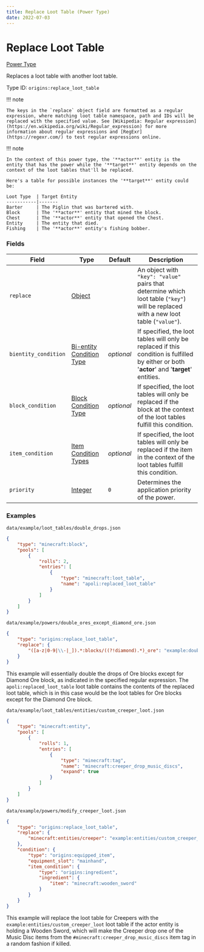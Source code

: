 ```yaml
---
title: Replace Loot Table (Power Type)
date: 2022-07-03
---
```


#   Replace Loot Table

[Power Type](../power_types.md)

Replaces a loot table with another loot table.

Type ID: `origins:replace_loot_table`

!!! note

    The keys in the `replace` object field are formatted as a regular expression, where matching loot table namespace, path and IDs will be replaced with the specified value. See [Wikipedia: Regular expression](https://en.wikipedia.org/wiki/Regular_expression) for more information about regular expressions and [RegExr](https://regexr.com/) to test regular expressions online.

!!! note

    In the context of this power type, the '**actor**' entity is the entity that has the power while the '**target**' entity depends on the context of the loot tables that'll be replaced.

    Here's a table for possible instances the '**target**' entity could be:

    Loot Type  | Target Entity
    -----------|-------
    Barter     | The Piglin that was bartered with.
    Block      | The '**actor**' entity that mined the block.
    Chest      | The '**actor**' entity that opened the Chest.
    Entity     | The entity that died.
    Fishing    | The '**actor**' entity's fishing bobber.


### Fields

Field | Type | Default | Description
------|------|---------|------------
`replace` | [Object](../data_types/object.md) | | An object with `"key": "value"` pairs that determine which loot table (`"key"`) will be replaced with a new loot table (`"value"`).
`bientity_condition` | [Bi-entity Condition Type](../bientity_condition_types.md) | _optional_ | If specified, the loot tables will only be replaced if this condition is fulfilled by either or both '**actor**' and '**target**' entities.
`block_condition` | [Block Condition Type](../block_condition_types.md) | _optional_ | If specified, the loot tables will only be replaced if the block at the context of the loot tables fulfill this condition.
`item_condition` | [Item Condition Types](../item_condition_types.md) | _optional_ | If specified, the loot tables will only be replaced if the item in the context of the loot tables fulfill this condition.
`priority` | [Integer](../data_types/integer.md) | `0` | Determines the application priority of the power.


### Examples

`data/example/loot_tables/double_drops.json`

```json
{
    "type": "minecraft:block",
    "pools": [
        {
            "rolls": 2,
            "entries": [
                {
                    "type": "minecraft:loot_table",
                    "name": "apoli:replaced_loot_table"
                }
            ]
        }
    ]
}
```

`data/example/powers/double_ores_except_diamond_ore.json`

```json
{
    "type": "origins:replace_loot_table",
    "replace": {
        "([a-z|0-9|\\-|_]).*:blocks/((?!diamond).*)_ore": "example:double_drops"
    }
}
```

This example will essentially double the drops of Ore blocks except for Diamond Ore block, as indicated in the specified regular expression. The `apoli:replaced_loot_table` loot table contains the contents of the replaced loot table, which is in this case would be the loot tables for Ore blocks except for the Diamond Ore block.
<br>

`data/example/loot_tables/entities/custom_creeper_loot.json`

```json
{
    "type": "minecraft:entity",
    "pools": [
        {
            "rolls": 1,
            "entries": [
                {
                    "type": "minecraft:tag",
                    "name": "minecraft:creeper_drop_music_discs",
                    "expand": true
                }
            ]
        }
    ]
}
```

`data/example/powers/modify_creeper_loot.json`

```json
{
    "type": "origins:replace_loot_table",
    "replace": {
        "minecraft:entities/creeper": "example:entities/custom_creeper_loot"
    },
    "condition": {
        "type": "origins:equipped_item",
        "equipment_slot": "mainhand",
        "item_condition": {
            "type": "origins:ingredient",
            "ingredient": {
                "item": "minecraft:wooden_sword"
            }
        }
    }
}
```

This example will replace the loot table for Creepers with the `example:entities/custom_creeper_loot` loot table if the actor entity is holding a Wooden Sword, which will make the Creeper drop one of the Music Disc items from the `#minecraft:creeper_drop_music_discs` item tag in a random fashion if killed.
